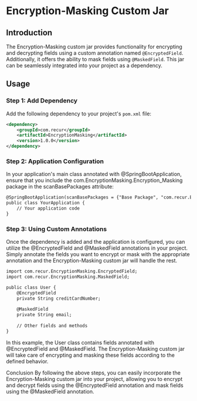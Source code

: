 # Encryption-Masking Custom Jar

## Introduction

The Encryption-Masking custom jar provides functionality for encrypting and decrypting fields using a custom annotation named `@EncryptedField`. Additionally, it offers the ability to mask fields using `@MaskedField`. This jar can be seamlessly integrated into your project as a dependency.

## Usage

### Step 1: Add Dependency

Add the following dependency to your project's `pom.xml` file:

```xml
<dependency>
    <groupId>com.recur</groupId>
    <artifactId>EncryptionMasking</artifactId>
    <version>1.0.0</version>
</dependency>
```

### Step 2: Application Configuration
In your application's main class annotated with @SpringBootApplication, ensure that you include the com.EncryptionMasking.Encryption_Masking package in the scanBasePackages attribute:

```xml
@SpringBootApplication(scanBasePackages = {"Base Package", "com.recur.EncryptionMasking"})
public class YourApplication {
    // Your application code
}
```
### Step 3: Using Custom Annotations
Once the dependency is added and the application is configured, you can utilize the @EncryptedField and @MaskedField annotations in your project. Simply annotate the fields you want to encrypt or mask with the appropriate annotation and the Encryption-Masking custom jar will handle the rest.


```xml
import com.recur.EncryptionMasking.EncryptedField;
import com.recur.EncryptionMasking.MaskedField;

public class User {
    @EncryptedField
    private String creditCardNumber;
    
    @MaskedField
    private String email;
    
    // Other fields and methods
}
```
In this example, the User class contains fields annotated with @EncryptedField and @MaskedField. The Encryption-Masking custom jar will take care of encrypting and masking these fields according to the defined behavior.

Conclusion
By following the above steps, you can easily incorporate the Encryption-Masking custom jar into your project, allowing you to encrypt and decrypt fields using the @EncryptedField annotation and mask fields using the @MaskedField annotation.

